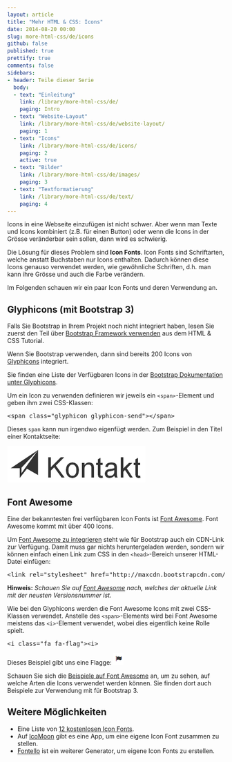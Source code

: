 ```yaml
---
layout: article
title: "Mehr HTML & CSS: Icons"
date: 2014-08-20 00:00
slug: more-html-css/de/icons
github: false
published: true
prettify: true
comments: false
sidebars:
- header: Teile dieser Serie
  body:
  - text: "Einleitung"
    link: /library/more-html-css/de/
    paging: Intro
  - text: "Website-Layout"
    link: /library/more-html-css/de/website-layout/
    paging: 1
  - text: "Icons"
    link: /library/more-html-css/de/icons/
    paging: 2
    active: true
  - text: "Bilder"
    link: /library/more-html-css/de/images/
    paging: 3
  - text: "Textformatierung"
    link: /library/more-html-css/de/text/
    paging: 4
---
```


Icons in eine Webseite einzufügen ist nicht schwer. Aber wenn man Texte und Icons kombiniert (z.B. für einen Button) oder wenn die Icons in der Grösse veränderbar sein sollen, dann wird es schwierig.

Die Lösung für dieses Problem sind **Icon Fonts**. Icon Fonts sind Schriftarten, welche anstatt Buchstaben nur Icons enthalten. Dadurch können diese Icons genauso verwendet werden, wie gewöhnliche Schriften, d.h. man kann ihre Grösse und auch die Farbe verändern. 

<i class="fa fa-umbrella" style="color: #333"></i> 
<i class="fa fa-umbrella fa-3x" style="color: #333"></i> 
<i class="fa fa-umbrella fa-5x" style="color: #333"></i>
<i class="fa fa-umbrella" style="color: #ffc107"></i> 
<i class="fa fa-umbrella fa-3x" style="color: #ffa000"></i> 
<i class="fa fa-umbrella fa-5x" style="color: #ff6f00"></i>


Im Folgenden schauen wir ein paar Icon Fonts und deren Verwendung an.


## Glyphicons (mit Bootstrap 3)

<div class="alert alert-warning">
Falls Sie Bootstrap in Ihrem Projekt noch nicht integriert haben, lesen Sie zuerst den Teil über <a href="/library/html-css/de/part6/" class="alert-link">Bootstrap Framework verwenden</a> aus dem HTML & CSS Tutorial.
</div>

Wenn Sie Bootstrap verwenden, dann sind bereits 200 Icons von [Glyphicons](http://glyphicons.com/) integriert.

Sie finden eine Liste der Verfügbaren Icons in der [Bootstrap Dokumentation unter Glyphicons](http://holdirbootstrap.de/komponenten/#glyphicons).

Um ein Icon zu verwenden definieren wir jeweils ein `<span>`-Element und geben ihm zwei CSS-Klassen:

<pre class="prettyprint lang-html">
&lt;span class="glyphicon glyphicon-send">&lt;/span>
</pre>

Dieses `span` kann nun irgendwo eigenfügt werden. Zum Beispiel in den Titel einer Kontaktseite: 

![Kontakt Icon](/assets/library/more-html-css/icons/contact-icon-de.png)


## Font Awesome

Eine der bekanntesten frei verfügbaren Icon Fonts ist [Font Awesome](http://fontawesome.io/). Font Awesome kommt mit über 400 Icons.

Um [Font Awesome zu integrieren](http://fontawesome.io/get-started/) steht wie für Bootstrap auch ein CDN-Link zur Verfügung. Damit muss gar nichts heruntergeladen werden, sondern wir können einfach einen Link zum CSS in den `<head>`-Bereich unserer HTML-Datei einfügen:

<pre class="prettyprint lang-html">
&lt;link rel="stylesheet" href="http://maxcdn.bootstrapcdn.com/font-awesome/4.1.0/css/font-awesome.min.css">
</pre>

**Hinweis:** *Schauen Sie auf [Font Awesome](http://fontawesome.io/get-started/) nach, welches der aktuelle Link mit der neusten Versionsnummer ist.*

Wie bei den Glyphicons werden die Font Awesome Icons mit zwei CSS-Klassen verwendet. Anstelle des `<span>`-Elements wird bei Font Awesome meistens das `<i>`-Element verwendet, wobei dies eigentlich keine Rolle spielt.

<pre class="prettyprint lang-html">
&lt;i class="fa fa-flag">&lt;i>
</pre>

Dieses Beispiel gibt uns eine Flagge: ![Font Awesome Flagge](/assets/library/more-html-css/icons/fontawesome-flag.png)

Schauen Sie sich die [Beispiele auf Font Awesome](http://fontawesome.io/examples/) an, um zu sehen, auf welche Arten die Icons verwendet werden können. Sie finden dort auch Beispiele zur Verwendung mit für Bootstrap 3. 


## Weitere Möglichkeiten

* Eine Liste von [12 kostenlosen Icon Fonts](http://t3n.de/news/10-kostenlose-icon-fonts-450651/).
* Auf [IcoMoon](https://icomoon.io/) gibt es eine App, um eine eigene Icon Font zusammen zu stellen.
* [Fontello](http://fontello.com/) ist ein weiterer Generator, um eigene Icon Fonts zu erstellen.

